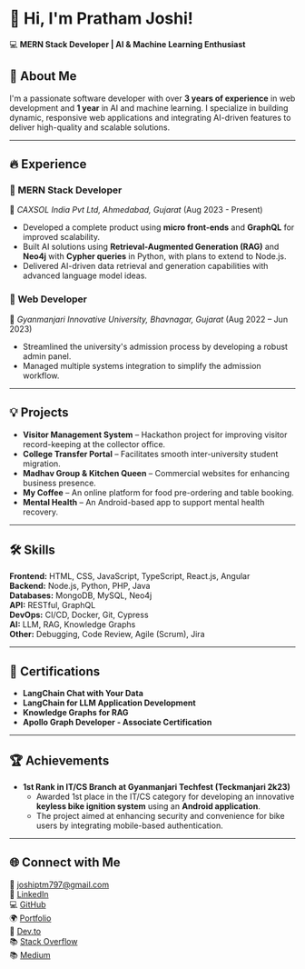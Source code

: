 # 👋 Hi, I'm Pratham Joshi!  
💻 **MERN Stack Developer | AI & Machine Learning Enthusiast**  

## 🚀 About Me
I'm a passionate software developer with over **3 years of experience** in web development and **1 year** in AI and machine learning. I specialize in building dynamic, responsive web applications and integrating AI-driven features to deliver high-quality and scalable solutions.  

---

## 🔥 Experience  
### **💼 MERN Stack Developer**  
📍 *CAXSOL India Pvt Ltd, Ahmedabad, Gujarat* (Aug 2023 - Present)  
- Developed a complete product using **micro front-ends** and **GraphQL** for improved scalability.  
- Built AI solutions using **Retrieval-Augmented Generation (RAG)** and **Neo4j** with **Cypher queries** in Python, with plans to extend to Node.js.  
- Delivered AI-driven data retrieval and generation capabilities with advanced language model ideas.  

### **💼 Web Developer**  
📍 *Gyanmanjari Innovative University, Bhavnagar, Gujarat* (Aug 2022 – Jun 2023)  
- Streamlined the university's admission process by developing a robust admin panel.  
- Managed multiple systems integration to simplify the admission workflow.  

---

## 💡 Projects  
- **Visitor Management System** – Hackathon project for improving visitor record-keeping at the collector office.  
- **College Transfer Portal** – Facilitates smooth inter-university student migration.  
- **Madhav Group & Kitchen Queen** – Commercial websites for enhancing business presence.  
- **My Coffee** – An online platform for food pre-ordering and table booking.  
- **Mental Health** – An Android-based app to support mental health recovery.  

---

## 🛠️ Skills  
**Frontend:** HTML, CSS, JavaScript, TypeScript, React.js, Angular  
**Backend:** Node.js, Python, PHP, Java  
**Databases:** MongoDB, MySQL, Neo4j  
**API:** RESTful, GraphQL  
**DevOps:** CI/CD, Docker, Git, Cypress  
**AI:** LLM, RAG, Knowledge Graphs  
**Other:** Debugging, Code Review, Agile (Scrum), Jira  

---

## 📜 Certifications  
- **LangChain Chat with Your Data**  
- **LangChain for LLM Application Development**  
- **Knowledge Graphs for RAG**  
- **Apollo Graph Developer - Associate Certification**

---

## 🏆 Achievements

- **1st Rank in IT/CS Branch at Gyanmanjari Techfest (Teckmanjari 2k23)**  
  - Awarded 1st place in the IT/CS category for developing an innovative **keyless bike ignition system** using an **Android application**.
  - The project aimed at enhancing security and convenience for bike users by integrating mobile-based authentication.

---

## 🌐 Connect with Me  
📧 [joshiptm797@gmail.com](mailto:joshiptm797@gmail.com)  
🔗 [LinkedIn](https://www.linkedin.com/in/pratham-j-joshi/)  
💻 [GitHub](https://github.com/JptmJ)  
🌍 [Portfolio](https://prathamjoshi.netlify.app)  
📝 [Dev.to](https://dev.to/pratham_joshi)  
📚 [Stack Overflow](https://stackoverflow.com/users/22191231/pratham-jagdishbhai-joshi)  
📚 [Medium](https://medium.com/@joshiptm797)  

